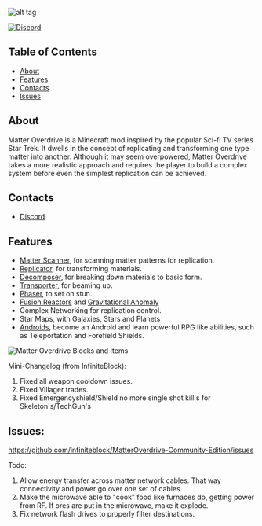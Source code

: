 ![alt tag](!https://user-images.githubusercontent.com/5800555/161414801-f64c5a26-34b1-449c-b6c3-8d206754c43b.png)

[![Discord](https://img.shields.io/discord/703124643149643818.svg?style=for-the-badge)](https://discord.gg/hQyAEZV)

## Table of Contents
* [About](#about)
* [Features](#features)
* [Contacts](#contacts)
* [Issues](#issues)

## About
Matter Overdrive is a Minecraft mod inspired by the popular Sci-fi TV series Star Trek. It dwells in the concept of replicating and transforming one type matter into another.
Although it may seem overpowered, Matter Overdrive takes a more realistic approach and requires the player to build a complex system before even the simplest replication can be achieved.

## Contacts
* [Discord](https://discord.gg/hQyAEZV)

## Features
* [Matter Scanner](https://mo.simeonradivoev.com/items/matter_scanner/), for scanning matter patterns for replication.
* [Replicator](https://mo.simeonradivoev.com/items/replicator/), for transforming materials.
* [Decomposer](https://mo.simeonradivoev.com/items/decomposer/), for breaking down materials to basic form.
* [Transporter](https://mo.simeonradivoev.com/items/transporter/), for beaming up.
* [Phaser](https://mo.simeonradivoev.com/items/phaser/), to set on stun.
* [Fusion Reactors](https://mo.simeonradivoev.com/fusion-reactor/) and [Gravitational Anomaly](https://mo.simeonradivoev.com/items/gravitational_anomaly/)
* Complex Networking for replication control.
* Star Maps, with Galaxies, Stars and Planets
* [Androids](https://mo.simeonradivoev.com/android-guide/), become an Android and learn powerful RPG like abilities, such as Teleportation and Forefield Shields.


![Matter Overdrive Blocks and Items](https://mo.simeonradivoev.com/wp-content/uploads/2015/05/main_screenshot.png)

Mini-Changelog (from InfiniteBlock):

1. Fixed all weapon cooldown issues.
2. Fixed Villager trades.
3. Fixed Emergencyshield/Shield no more single shot kill's for Skeleton's/TechGun's

## Issues:

https://github.com/infiniteblock/MatterOverdrive-Community-Edition/issues

Todo:

1. Allow energy transfer across matter network cables. That way connectivity and power go over one set of cables.
2. Make the microwave able to "cook" food like furnaces do, getting power from RF. If ores are put in the microwave, make it explode.
3. Fix network flash drives to properly filter destinations.
